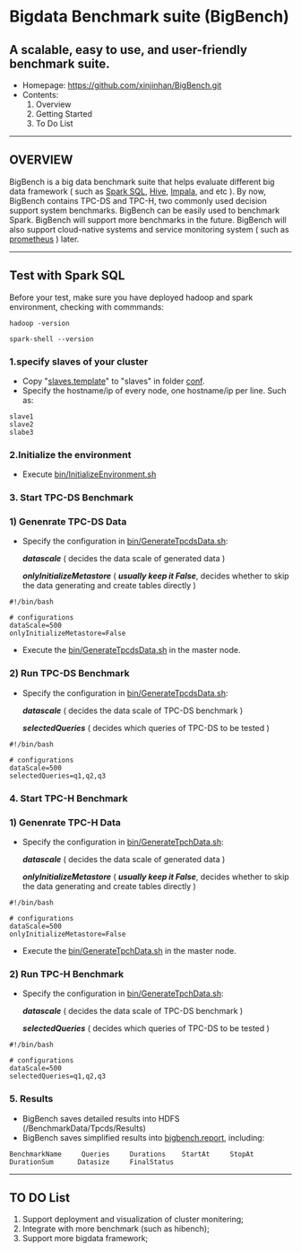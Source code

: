 # Bigdata Benchmark suite (BigBench)
## A scalable, easy to use, and user-friendly benchmark suite.
* Homepage: https://github.com/xinjinhan/BigBench.git
* Contents:
    1. Overview
    2. Getting Started
    3. To Do List
    
---
## OVERVIEW ##

BigBench is a big data benchmark suite that helps evaluate different big data framework ( such as [Spark SQL](https://github.com/apache/spark), [Hive](https://github.com/apache/hive), [Impala](https://github.com/apache/impala), and etc ). By now, BigBench contains TPC-DS and TPC-H, two commonly used decision support system benchmarks. BigBench can be easily used to benchmark Spark. BigBench will support more benchmarks in the future. BigBench will also support cloud-native systems and service monitoring system ( such as [prometheus](https://github.com/prometheus/prometheus) ) later.  

---
## Test with Spark SQL ##
Before your test, make sure you have deployed hadoop and spark environment, checking with commmands:
```
hadoop -version
```
```
spark-shell --version
```
### 1.specify slaves of your cluster
* Copy "[slaves.template](conf/slaves.template)" to "slaves" in folder [conf](conf).
* Specify the hostname/ip of every node, one hostname/ip per line. Such as:

```
slave1
slave2
slabe3
```

### 2.Initialize the environment
* Execute [bin/InitializeEnvironment.sh](bin/InitializeEnvironment.sh)
### 3. Start TPC-DS Benchmark
### 1) Genenrate TPC-DS Data
* Specify the configuration in [bin/GenerateTpcdsData.sh](bin/GenerateTpcdsData.sh):
  
  ***datascale*** ( decides the data scale of generated data )
  
  ***onlyInitializeMetastore*** ( ***usually keep it False***, decides whether to skip the data generating and create tables directly )
```
#!/bin/bash

# configurations
dataScale=500
onlyInitializeMetastore=False
```

* Execute the [bin/GenerateTpcdsData.sh](bin/GenerateTpcdsData.sh) in the master node.
### 2) Run TPC-DS Benchmark
* Specify the configuration in [bin/GenerateTpcdsData.sh](bin/GenerateTpcdsData.sh):
  
  ***datascale*** ( decides the data scale of TPC-DS benchmark )
  
  ***selectedQueries*** ( decides which queries of TPC-DS to be tested )
```
#!/bin/bash

# configurations
dataScale=500
selectedQueries=q1,q2,q3

```

### 4. Start TPC-H Benchmark
### 1) Genenrate TPC-H Data
* Specify the configuration in [bin/GenerateTpchData.sh](bin/GenerateTpcdsData.sh):

  ***datascale*** ( decides the data scale of generated data )

  ***onlyInitializeMetastore*** ( ***usually keep it False***, decides whether to skip the data generating and create tables directly )
```
#!/bin/bash

# configurations
dataScale=500
onlyInitializeMetastore=False
```

* Execute the [bin/GenerateTpchData.sh](bin/GenerateTpcdsData.sh) in the master node.
### 2) Run TPC-H Benchmark
* Specify the configuration in [bin/GenerateTpchData.sh](bin/GenerateTpcdsData.sh):
  
  ***datascale*** ( decides the data scale of TPC-DS benchmark )

  ***selectedQueries*** ( decides which queries of TPC-DS to be tested )
```
#!/bin/bash

# configurations
dataScale=500
selectedQueries=q1,q2,q3

```

### 5. Results
* BigBench saves detailed results into HDFS (/BenchmarkData/Tpcds/Results)
* BigBench saves simplified results into [bigbench.report](/reports/bigbench.report), including:
```
BenchmarkName     Queries     Durations    StartAt     StopAt    DurationSum      Datasize     FinalStatus
```
---
## TO DO List ##
1. Support deployment and visualization of cluster monitering;
2. Integrate with more benchmark (such as hibench);
3. Support more bigdata framework;